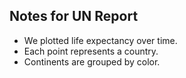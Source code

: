 ## Notes for UN Report

* We plotted life expectancy over time.
* Each point represents a country.
* Continents are grouped by color.



